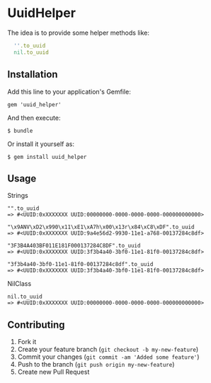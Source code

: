 # UuidHelper

The idea is to provide some helper methods like:

```ruby
  ''.to_uuid
  nil.to_uuid
```

## Installation

Add this line to your application's Gemfile:

    gem 'uuid_helper'

And then execute:

    $ bundle

Or install it yourself as:

    $ gem install uuid_helper

## Usage

Strings

```console
"".to_uuid             
=> #<UUID:0xXXXXXXX UUID:00000000-0000-0000-0000-000000000000>

"\x9ANV\xD2\x990\x11\xE1\xA7h\x00\x13r\x84\xC8\xDF".to_uuid
=> #<UUID:0xXXXXXXX UUID:9a4e56d2-9930-11e1-a768-00137284c8df>
    
"3F3B4A403BF011E181F000137284C8DF".to_uuid
=> #<UUID:0xXXXXXXX UUID:3f3b4a40-3bf0-11e1-81f0-00137284c8df>
 
"3f3b4a40-3bf0-11e1-81f0-00137284c8df".to_uuid
=> #<UUID:0xXXXXXXX UUID:3f3b4a40-3bf0-11e1-81f0-00137284c8df>  
```
NilClass

```console
nil.to_uuid
=> #<UUID:0xXXXXXXX UUID:00000000-0000-0000-0000-000000000000>
```

## Contributing

1. Fork it
2. Create your feature branch (`git checkout -b my-new-feature`)
3. Commit your changes (`git commit -am 'Added some feature'`)
4. Push to the branch (`git push origin my-new-feature`)
5. Create new Pull Request
